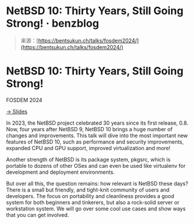 <!--yml
category: 未分类
date: 2024-05-27 14:37:23
-->

# NetBSD 10: Thirty Years, Still Going Strong! · benzblog

> 来源：[https://bentsukun.ch/talks/fosdem2024/](https://bentsukun.ch/talks/fosdem2024/)

# NetBSD 10: Thirty Years, Still Going Strong!

FOSDEM 2024

[→ Slides](https://docs.google.com/presentation/d/1ZzaW9eI4wmMRGOnJ1uo-kGk5b_UvIOuU9Zgur4au_8s/edit#slide=id.g6e4c60ba4e_0_0)

In 2023, the NetBSD project celebrated 30 years since its first release, 0.8. Now, four years after NetBSD 9, NetBSD 10 brings a huge number of changes and improvements. This talk will dive into the most important new features of NetBSD 10, such as performance and security improvements, expanded CPU and GPU support, improved virtualization and more!

Another strength of NetBSD is its package system, pkgsrc, which is portable to dozens of other OSes and can even be used like virtualenv for development and deployment environments.

But over all this, the question remains: how relevant is NetBSD these days? There is a small but friendly, and tight-knit community of users and developers. The focus on portability and cleanliness provides a good system for both beginners and tinkerers, but also a rock-solid server or workstation system. We will go over some cool use cases and show ways that you can get involved.